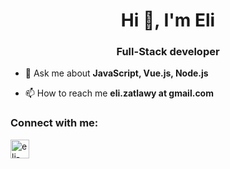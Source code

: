 <h1 align="center">Hi 👋, I'm Eli</h1>
<h3 align="center">Full-Stack developer</h3>

- 💬 Ask me about **JavaScript, Vue.js, Node.js**

- 📫 How to reach me **eli.zatlawy at gmail.com**

<h3 align="left">Connect with me:</h3>
<a href="https://linkedin.com/in/eli-zatlawy-245073131" target="blank"><img align="center" src="https://cdn.jsdelivr.net/npm/simple-icons@3.0.1/icons/linkedin.svg" alt="eli-zatlawy-245073131" height="30" width="30" /></a>




